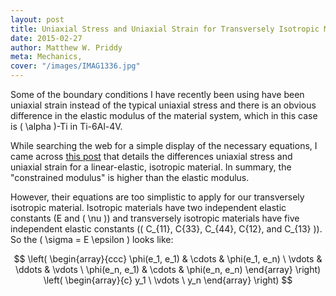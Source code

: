```yaml
---
layout: post
title: Uniaxial Stress and Uniaxial Strain for Transversely Isotropic Material
date: 2015-02-27
author: Matthew W. Priddy
meta: Mechanics, 
cover: "/images/IMAG1336.jpg"
---
```


Some of the boundary conditions I have recently been using have been uniaxial strain instead of the typical uniaxial stress and there is an obvious difference in the elastic modulus of the material system, which in this case is \( \alpha \)-Ti in Ti-6Al-4V.  

While searching the web for a simple display of the necessary equations, I came across [this post](http://csmbrannon.net/2012/08/02/distinction-between-uniaxial-stress-and-uniaxial-strain/) that details the differences uniaxial stress and uniaxial strain for a linear-elastic, isotropic material.  In summary, the "constrained modulus" is higher than the elastic modulus.  

However, their equations are too simplistic to apply for our transversely isotropic material.  Isotropic materials have two independent elastic constants (E and \( \nu \)) and transversely isotropic materials have five independent elastic constants \(( C_{11}, C{33}, C_{44}, C{12}, and C_{13} )\).  So the \( \sigma = E \epsilon \) looks like:

$$  \left( \begin{array}{ccc} \phi(e_1, e_1) & \cdots & \phi(e_1, e_n) \ \vdots & \ddots & \vdots \ \phi(e_n, e_1) & \cdots & \phi(e_n, e_n) \end{array} \right) \left( \begin{array}{c} y_1 \ \vdots \ y_n \end{array} \right) $$

